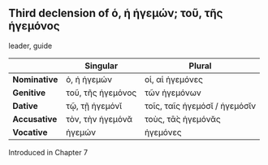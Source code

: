 ## Third declension of ὁ, ἡ ἡγεμών; τοῦ, τῆς ἡγεμόνος

leader, guide

|                | Singular          | Plural                        |
|----------------|-------------------|-------------------------------|
| **Nominative** | ὁ, ἡ ἡγεμών       | οἱ, αἱ ἡγεμόνες               |
| **Genitive**   | τοῦ, τῆς ἡγεμόνος | τῶν ἡγεμόνων                  |
| **Dative**     | τῷ, τῇ ἡγεμόνῐ    | τοῖς, ταῖς ἡγεμόσῐ / ἡγεμόσῐν |
| **Accusative** | τὸν, τὴν ἡγεμόνᾰ  | τοὺς, τᾱ̀ς ἡγεμόνᾰς            |
| **Vocative**   | ἡγεμών            | ἡγεμόνες                      |


Introduced in Chapter 7
